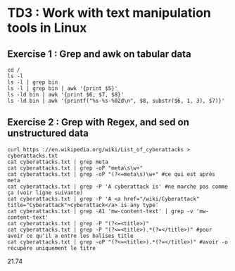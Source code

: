 # TD3 : Work with text manipulation tools in Linux
## Exercise 1 : Grep and awk on tabular data
```
cd /
ls -l
ls -l | grep bin
ls -l | grep bin | awk '{print $5}'
ls -ld bin | awk '{print $6, $7, $8}'
ls -ld bin | awk '{printf("%s-%s-%02d\n", $8, substr($6, 1, 3), $7)}'
```

## Exercise 2 : Grep with Regex, and sed on unstructured data
```
curl https ://en.wikipedia.org/wiki/List_of_cyberattacks > cyberattacks.txt 
cat cyberattacks.txt | grep meta
cat cyberattacks.txt | grep -oP "meta\s\w+"
cat cyberattacks.txt | grep -oP "(?<=meta\s)\w+" #ce qui est après meta
cat cyberattacks.txt | grep -P 'A cyberattack is' #ne marche pas comme ça (voir ligne suivante)
cat cyberattacks.txt | grep -P 'A <a href="/wiki/Cyberattack" title="Cyberattack">cyberattack</a> is any type'
cat cyberattacks.txt | grep -A1 'mw-content-text' | grep -v 'mw-content-text' 
cat cyberattacks.txt | grep -P "(?<=<title>)"
cat cyberattacks.txt | grep -P "(?<=<title>).*(?=</title>)" #pour avoir ce qu'il a entre les balises title
cat cyberattacks.txt | grep -oP "(?<=<title>).*(?=</title>)" #avoir -o récupère uniquement le titre
```
<span class="c-instrument c-instrument--last" data-ist-last="">21.74</span>
